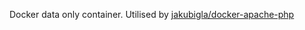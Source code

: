 Docker data only container. Utilised by [jakubigla/docker-apache-php](https://github.com/jakubigla/docker-apache-php)
